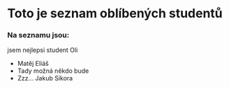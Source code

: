 # Toto je seznam oblíbených studentů

### Na seznamu jsou:


jsem nejlepsi student 
Oli
- Matěj Eliáš
- Tady možná někdo bude
- Zzz...
Jakub Síkora

